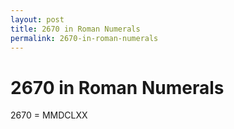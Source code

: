 ```yaml
---
layout: post
title: 2670 in Roman Numerals
permalink: 2670-in-roman-numerals
---
```


# 2670 in Roman Numerals

2670 = MMDCLXX

